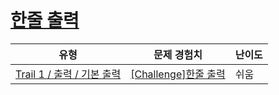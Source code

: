 # [한줄 출력](https://www.codetree.ai/trails/complete/curated-cards/challenge-print-one-line)

|유형|문제 경험치|난이도|
|---|---|---|
|[Trail 1 / 출력 / 기본 출력](https://www.codetree.ai/trail-info/novice-low/)|[[Challenge]한줄 출력](https://www.codetree.ai/trails/complete/curated-cards/challenge-print-one-line/)|쉬움|

